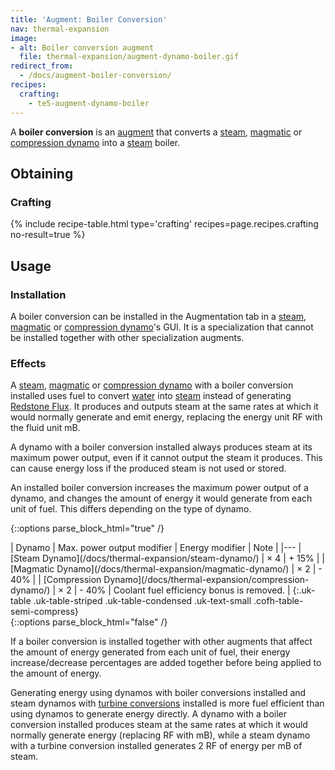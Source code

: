 ```yaml
---
title: 'Augment: Boiler Conversion'
nav: thermal-expansion
image:
- alt: Boiler conversion augment
  file: thermal-expansion/augment-dynamo-boiler.gif
redirect_from:
  - /docs/augment-boiler-conversion/
recipes:
  crafting:
    - te5-augment-dynamo-boiler
---
```


A **boiler conversion** is an [augment](/docs/thermal-expansion/augments/) that converts a
[steam](/docs/thermal-expansion/steam-dynamo/), [magmatic](/docs/thermal-expansion/magmatic-dynamo/) or [compression
dynamo](/docs/thermal-expansion/compression-dynamo/) into a [steam](/docs/thermal-foundation-2/steam/) boiler.


Obtaining
---------

### Crafting
{% include recipe-table.html type='crafting' recipes=page.recipes.crafting no-result=true %}


Usage
-----

### Installation
A boiler conversion can be installed in the Augmentation tab in a
[steam](/docs/thermal-expansion/steam-dynamo/), [magmatic](/docs/thermal-expansion/magmatic-dynamo/) or [compression
dynamo](/docs/thermal-expansion/compression-dynamo/)'s GUI. It is a specialization that cannot be
installed together with other specialization augments.

### Effects
A [steam](/docs/thermal-expansion/steam-dynamo/), [magmatic](/docs/thermal-expansion/magmatic-dynamo/) or
[compression dynamo](/docs/thermal-expansion/compression-dynamo/) with a boiler conversion
installed uses fuel to convert [water](https://minecraft.gamepedia.com/Water)
into [steam](/docs/thermal-foundation-2/steam/) instead of generating [Redstone
Flux](/docs/redstone-flux/). It produces and outputs steam at the same rates at
which it would normally generate and emit energy, replacing the energy unit RF
with the fluid unit mB.

A dynamo with a boiler conversion installed always produces steam at its maximum
power output, even if it cannot output the steam it produces. This can cause
energy loss if the produced steam is not used or stored.

An installed boiler conversion increases the maximum power output of a dynamo,
and changes the amount of energy it would generate from each unit of fuel. This
differs depending on the type of dynamo.

{::options parse_block_html="true" /}
<div class="uk-overflow-container">
| Dynamo | Max. power output modifier | Energy modifier | Note |
|---
| [Steam Dynamo](/docs/thermal-expansion/steam-dynamo/) | × 4 | + 15% |
| [Magmatic Dynamo](/docs/thermal-expansion/magmatic-dynamo/) | × 2 | - 40% |
| [Compression Dynamo](/docs/thermal-expansion/compression-dynamo/) | × 2 | - 40% | Coolant fuel efficiency bonus is removed. |
{:.uk-table .uk-table-striped .uk-table-condensed .uk-text-small .cofh-table-semi-compress}
</div>
{::options parse_block_html="false" /}

If a boiler conversion is installed together with other augments that affect the
amount of energy generated from each unit of fuel, their energy
increase/decrease percentages are added together before being applied to the
amount of energy.

Generating energy using dynamos with boiler conversions installed and steam
dynamos with [turbine conversions](/docs/thermal-expansion/augment-turbine-conversion/) installed
is more fuel efficient than using dynamos to generate energy directly. A dynamo
with a boiler conversion installed produces steam at the same rates at which it
would normally generate energy (replacing RF with mB), while a steam dynamo with
a turbine conversion installed generates 2 RF of energy per mB of steam.
